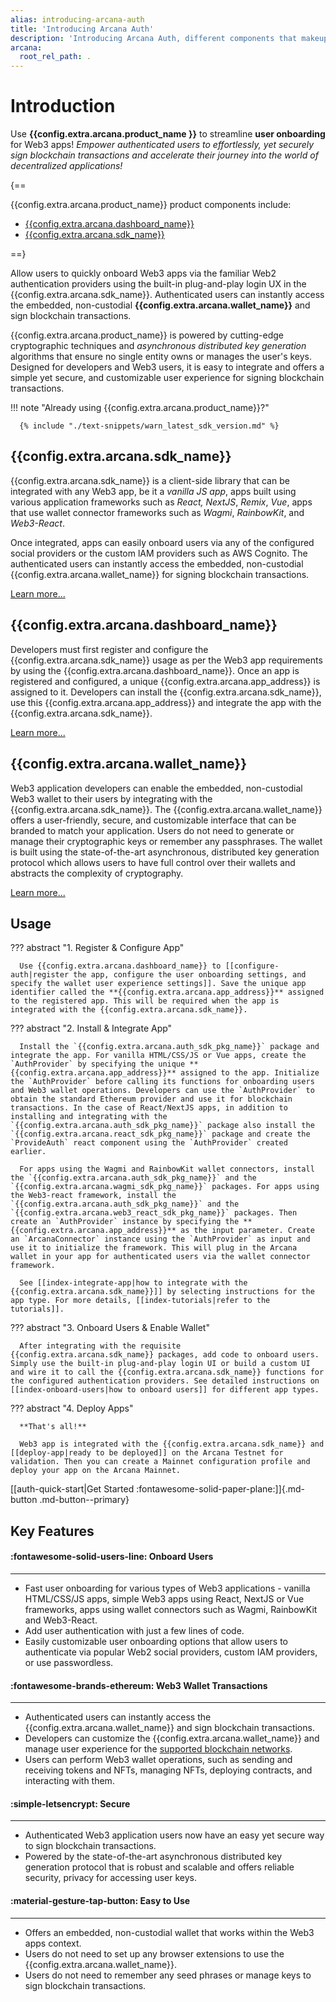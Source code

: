 ```yaml
---
alias: introducing-arcana-auth
title: 'Introducing Arcana Auth'
description: 'Introducing Arcana Auth, different components that makeup Arcana Auth, how to use it, Arcana Auth product features.'
arcana:
  root_rel_path: .
---
```


# Introduction

Use **{{config.extra.arcana.product_name }}** to streamline **user onboarding** for Web3 apps!
*Empower authenticated users to effortlessly, yet securely sign blockchain transactions and accelerate their journey into the world of decentralized applications!*

{==

{{config.extra.arcana.product_name}} product components include: 

* [{{config.extra.arcana.dashboard_name}}](https://dashboard.arcana.network)
* [{{config.extra.arcana.sdk_name}}](https://www.npmjs.com/package/@arcana/auth)

==}

Allow users to quickly onboard Web3 apps via the familiar Web2 authentication providers using the built-in plug-and-play login UX in the {{config.extra.arcana.sdk_name}}. Authenticated users can instantly access the embedded, non-custodial **{{config.extra.arcana.wallet_name}}** and sign blockchain transactions. 

{{config.extra.arcana.product_name}} is powered by cutting-edge cryptographic techniques and _asynchronous distributed key generation_ algorithms that ensure no single entity owns or manages the user's keys. Designed for developers and Web3 users, it is easy to integrate and offers a simple yet secure, and customizable user experience for signing blockchain transactions. 

!!! note "Already using {{config.extra.arcana.product_name}}?"

      {% include "./text-snippets/warn_latest_sdk_version.md" %}

## {{config.extra.arcana.sdk_name}}


{{config.extra.arcana.sdk_name}} is a client-side library that can be integrated with any Web3 app, be it a _vanilla JS app_, apps built using various application frameworks such as _React, NextJS_, _Remix_, _Vue_, apps that use wallet connector frameworks such as _Wagmi_, _RainbowKit_, and _Web3-React_. 

Once integrated, apps can easily onboard users via any of the configured social providers or the custom lAM providers such as AWS Cognito. The authenticated users can instantly access the embedded, non-custodial {{config.extra.arcana.wallet_name}} for signing blockchain transactions. 
    
[Learn more...]({{page.meta.arcana.root_rel_path}}/concepts/authsdk.md)

## {{config.extra.arcana.dashboard_name}}

Developers must first register and configure the {{config.extra.arcana.sdk_name}} usage as per the Web3 app requirements by using the {{config.extra.arcana.dashboard_name}}. Once an app is registered and configured, a unique {{config.extra.arcana.app_address}} is assigned to it. Developers can install the {{config.extra.arcana.sdk_name}}, use this {{config.extra.arcana.app_address}} and integrate the app with the {{config.extra.arcana.sdk_name}}. 

[Learn more...]({{page.meta.arcana.root_rel_path}}/concepts/dashboard.md)

## {{config.extra.arcana.wallet_name}}

Web3 application developers can enable the embedded, non-custodial Web3 wallet to their users by integrating with the {{config.extra.arcana.sdk_name}}. The {{config.extra.arcana.wallet_name}} offers a user-friendly, secure, and customizable interface that can be branded to match your application. Users do not need to generate or manage their cryptographic keys or remember any passphrases. The wallet is built using the state-of-the-art asynchronous, distributed key generation protocol which allows users to have full control over their wallets and abstracts the complexity of cryptography. 
    
[Learn more...]({{page.meta.arcana.root_rel_path}}/concepts/anwallet/index.md)

## Usage

??? abstract "1. Register & Configure App"

      Use {{config.extra.arcana.dashboard_name}} to [[configure-auth|register the app, configure the user onboarding settings, and specify the wallet user experience settings]]. Save the unique app identifier called the **{{config.extra.arcana.app_address}}** assigned to the registered app. This will be required when the app is integrated with the {{config.extra.arcana.sdk_name}}.

??? abstract "2. Install & Integrate App"

      Install the `{{config.extra.arcana.auth_sdk_pkg_name}}` package and integrate the app. For vanilla HTML/CSS/JS or Vue apps, create the `AuthProvider` by specifying the unique **{{config.extra.arcana.app_address}}** assigned to the app. Initialize the `AuthProvider` before calling its functions for onboarding users and Web3 wallet operations. Developers can use the `AuthProvider` to obtain the standard Ethereum provider and use it for blockchain transactions. In the case of React/NextJS apps, in addition to installing and integrating with the `{{config.extra.arcana.auth_sdk_pkg_name}}` package also install the `{{config.extra.arcana.react_sdk_pkg_name}}` package and create the `ProvideAuth` react component using the `AuthProvider` created earlier. 
      
      For apps using the Wagmi and RainbowKit wallet connectors, install the `{{config.extra.arcana.auth_sdk_pkg_name}}` and the `{{config.extra.arcana.wagmi_sdk_pkg_name}}` packages. For apps using the Web3-react framework, install the `{{config.extra.arcana.auth_sdk_pkg_name}}` and the `{{config.extra.arcana.web3_react_sdk_pkg_name}}` packages. Then create an `AuthProvider` instance by specifying the **{{config.extra.arcana.app_address}}** as the input parameter. Create an `ArcanaConnector` instance using the `AuthProvider` as input and use it to initialize the framework. This will plug in the Arcana wallet in your app for authenticated users via the wallet connector framework.
        
      See [[index-integrate-app|how to integrate with the {{config.extra.arcana.sdk_name}}]] by selecting instructions for the app type. For more details, [[index-tutorials|refer to the tutorials]].

??? abstract "3. Onboard Users & Enable Wallet"

      After integrating with the requisite {{config.extra.arcana.sdk_name}} packages, add code to onboard users. Simply use the built-in plug-and-play login UI or build a custom UI and wire it to call the {{config.extra.arcana.sdk_name}} functions for the configured authentication providers. See detailed instructions on [[index-onboard-users|how to onboard users]] for different app types.

??? abstract "4. Deploy Apps"

      **That's all!**

      Web3 app is integrated with the {{config.extra.arcana.sdk_name}} and [[deploy-app|ready to be deployed]] on the Arcana Testnet for validation. Then you can create a Mainnet configuration profile and deploy your app on the Arcana Mainnet.

[[auth-quick-start|Get Started :fontawesome-solid-paper-plane:]]{.md-button .md-button--primary}

## Key Features

<div class="grid card_container" markdown>
  <div class="cards" markdown>
  <div class="card" markdown><h4><b>:fontawesome-solid-users-line: Onboard Users</b></h4><hr><p ><ul><li>Fast user onboarding for various types of Web3 applications - vanilla HTML/CSS/JS apps, simple Web3 apps using React, NextJS or Vue frameworks, apps using wallet connectors such as Wagmi, RainbowKit and Web3-React.</li><li>Add user authentication with just a few lines of code.</li><li>Easily customizable user onboarding options that allow users to authenticate via popular Web2 social providers, custom IAM providers, or use passwordless.</li></ul></p></div>
  <div class="card" markdown><h4><b>:fontawesome-brands-ethereum: Web3 Wallet Transactions</b></h4><hr><p><ul><li>Authenticated users can instantly access the {{config.extra.arcana.wallet_name}} and sign blockchain transactions.</li><li>Developers can customize the {{config.extra.arcana.wallet_name}}  and manage user experience for the <a href="{{page.meta.arcana.root_rel_path}}/state_of_the_ntwk.html#supported-blockchains">supported blockchain networks</a>.</li><li>Users can perform Web3 wallet operations, such as sending and receiving tokens and NFTs, managing NFTs, deploying contracts, and interacting with them.</li></ul></p></div>
  <div class="card" markdown><h4><b>:simple-letsencrypt: Secure</b></h4><hr><p><ul><li>Authenticated Web3 application users now have an easy yet secure way to sign blockchain transactions.</li><li>Powered by the state-of-the-art asynchronous distributed key generation protocol that is robust and scalable and offers reliable security, privacy for accessing user keys.</li></ul></p></div>
  <div class="card" markdown><h4><b>:material-gesture-tap-button: Easy to Use</b></h4><hr><p><ul><li>Offers an embedded, non-custodial wallet that works within the Web3 apps context.</li><li>Users do not need to set up any browser extensions to use the {{config.extra.arcana.wallet_name}}.<li>Users do not need to remember any seed phrases or manage keys to sign blockchain transactions.</li></ul></p></div>
  </div>
</div>

<!--

[[auth-quick-start|Let's begin! ++enter++]]{ .md-button .md-button--primary}

Git: {{ git.short_commit}}

-->
